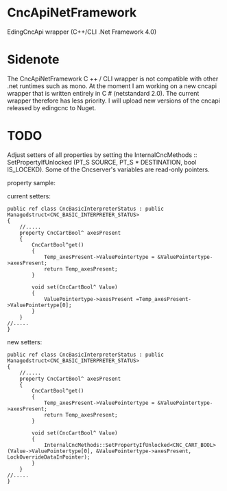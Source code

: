 # CncApiNetFramework
EdingCncApi wrapper (C++/CLI .Net Framework 4.0)

# Sidenote
The CncApiNetFramework C ++ / CLI wrapper is not compatible with other .net runtimes such as mono. At the moment I am working on a new cncapi wrapper that is written entirely in C # (netstandard 2.0).
The current wrapper therefore has less priority. I will upload new versions of the cncapi released by edingcnc to Nuget.


# TODO
Adjust setters of all properties by setting the InternalCncMethods :: SetPropertyIfUnlocked (PT_S SOURCE, PT_S * DESTINATION, bool IS_LOCEKD).
Some of the Cncserver's variables are read-only pointers.

property sample:

current setters:

	public ref class CncBasicInterpreterStatus : public Managedstruct<CNC_BASIC_INTERPRETER_STATUS>
	{
		//.....
  		property CncCartBool^ axesPresent
  		{
			CncCartBool^get()
			{
				Temp_axesPresent->ValuePointertype = &ValuePointertype->axesPresent;
				return Temp_axesPresent;
			}
		
			void set(CncCartBool^ Value)
			{
				ValuePointertype->axesPresent =Temp_axesPresent->ValuePointertype[0];
			}
  		}
	//.....
	}


new setters:

	public ref class CncBasicInterpreterStatus : public Managedstruct<CNC_BASIC_INTERPRETER_STATUS>
	{
		//.....
  		property CncCartBool^ axesPresent
  		{
			CncCartBool^get()
			{
				Temp_axesPresent->ValuePointertype = &ValuePointertype->axesPresent;
				return Temp_axesPresent;
			}
		
			void set(CncCartBool^ Value)
			{
				InternalCncMethods::SetPropertyIfUnlocked<CNC_CART_BOOL>(Value->ValuePointertype[0], &ValuePointertype->axesPresent, LockOverrideDataInPointer);
			}
  		}
	//.....
	}








